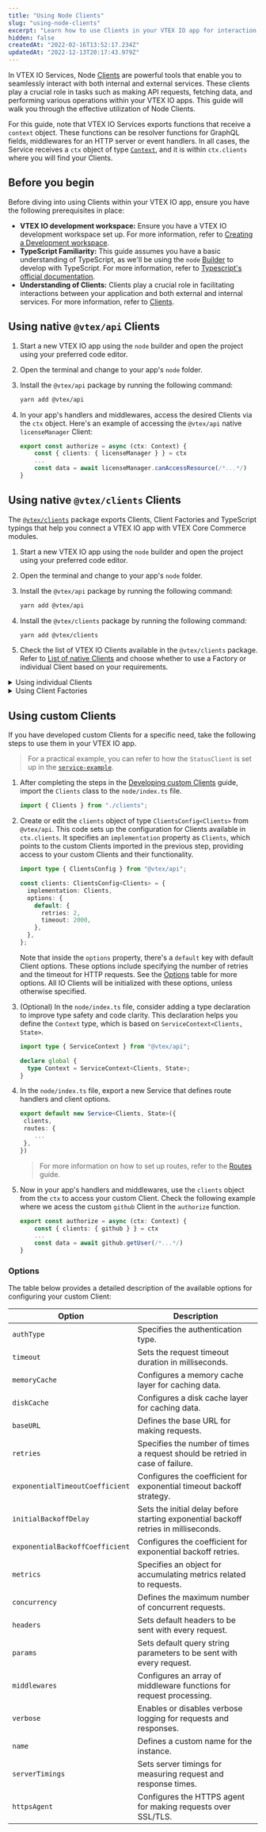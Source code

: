 ```yaml
---
title: "Using Node Clients"
slug: "using-node-clients"
excerpt: "Learn how to use Clients in your VTEX IO app for interaction with both internal and external services"
hidden: false
createdAt: "2022-02-16T13:52:17.234Z"
updatedAt: "2022-12-13T20:17:43.979Z"
---
```


In VTEX IO Services, Node [Clients](https://developers.vtex.com/docs/guides/vtex-io-documentation-clients) are powerful tools that enable you to seamlessly interact with both internal and external services. These clients play a crucial role in tasks such as making API requests, fetching data, and performing various operations within your VTEX IO apps. This guide will walk you through the effective utilization of Node Clients.

For this guide, note that VTEX IO Services exports functions that receive a `context` object. These functions can be resolver functions for GraphQL fields, middlewares for an HTTP server or event handlers. In all cases, the Service receives a `ctx` object of type [`Context`](https://github.com/vtex/node-vtex-api/blob/master/src/service/worker/runtime/typings.ts), and it is within `ctx.clients` where you will find your Clients.

## Before you begin

Before diving into using Clients within your VTEX IO app, ensure you have the following prerequisites in place:

- **VTEX IO development workspace:** Ensure you have a VTEX IO development workspace set up. For more information, refer to [Creating a Development workspace](https://developers.vtex.com/docs/guides/vtex-io-documentation-creating-a-development-workspace).
- **TypeScript Familiarity:** This guide assumes you have a basic understanding of TypeScript, as we'll be using the `node` [Builder](https://developers.vtex.com/docs/guides/vtex-io-documentation-builders) to develop with TypeScript. For more information, refer to [Typescript's official documentation](https://www.typescriptlang.org/docs/).
- **Understanding of Clients:** Clients play a crucial role in facilitating interactions between your application and both external and internal services. For more information, refer to [Clients](https://developers.vtex.com/docs/guides/vtex-io-documentation-clients).

## Using native `@vtex/api` Clients

1. Start a new VTEX IO app using the `node` builder and open the project using your preferred code editor.
2. Open the terminal and change to your app's `node` folder.
3. Install the `@vtex/api` package by running the following command:

   ```sh
   yarn add @vtex/api
   ```

4. In your app's handlers and middlewares, access the desired Clients via the `ctx` object. Here's an example of accessing the `@vtex/api` native `licenseManager` Client:

    ```ts
    export const authorize = async (ctx: Context) {
        const { clients: { licenseManager } } = ctx
        ...
        const data = await licenseManager.canAccessResource(/*...*/)
    }
    ```

## Using native `@vtex/clients` Clients

The [`@vtex/clients`](https://github.com/vtex/io-clients) package exports Clients, Client Factories and TypeScript typings that help you connect a VTEX IO app with VTEX Core Commerce modules.

1. Start a new VTEX IO app using the `node` builder and open the project using your preferred code editor.
2. Open the terminal and change to your app's `node` folder.
3. Install the `@vtex/api` package by running the following command:

   ```sh
   yarn add @vtex/api
   ```

4. Install the `@vtex/clients` package by running the following command:

   ```sh
   yarn add @vtex/clients
   ```

5. Check the list of VTEX IO Clients available in the `@vtex/clients` package. Refer to [List of native Clients](https://developers.vtex.com/docs/guides/vtex-io-documentation-clients#list-of-native-clients) and choose whether to use a Factory or individual Client based on your requirements.

<details>
<summary>Using individual Clients</summary>

1. Create a `node/clients/index.ts` file and import the desired Client.

    ```ts
    import { Catalog } from '@vtex/clients'
    ```

2. In `node/clients/index.ts`, define a class called `Clients` that extends `IOClients`. This class is used to organize and configure your custom Clients. Within the Clients class, declare a `get` property for each of your custom Clients. This property allows you to access a specific Client by name. In our example, we've created a client named `catalog` that uses the `Catalog` class.

    ```ts
    import { IOClients } from "@vtex/api";
    import { Catalog } from '@vtex/clients'

    export class Clients extends IOClients {
        public get catalog() {
            return this.getOrSet('catalog', Catalog)
        }
    }
    ```

3. In your app's handlers and middlewares, access the desired Clients via the `ctx` object. Here's an example of accessing the `catalog` client and its `getSkuById` method:

    ```ts
    ctx.clients.catalog.getSkuById(...)
    ```

</details>

<details>
<summary>Using Client Factories</summary>

1. Create a `node/clients/index.ts` file and import the desired factory. For example:

    ```ts
    import { masterDataFor } from '@vtex/clients'
    ```

2. Follow the instructions for each factory, using its methods to create a Client class. Refer to [Creating a Master Data CRUD app](https://developers.vtex.com/docs/guides/create-master-data-crud-app) for more information on how to use the Master Data factory.
3. In `node/clients/index.ts`, define a class called `Clients` that extends `IOClients`. This class is used to organize and configure your custom Clients. Within the Clients class, declare a `get` property for each of your custom Clients. This property allows you to access a specific Client by name. In our example, we've created a client named `books` that uses the `BooksClient` class.

    ```ts
    import { IOClients } from "@vtex/api";
    const BooksClient = masterDataFor<MyBookType>('books')

    export class Clients extends IOClients {
        public get books() {
            return this.getOrSet('books', BooksClient)
        }
    }
    ```

4. In your app's handlers and middlewares, access the desired Clients via the `ctx` object. Check the following example where we access the `books` client and its `save` method:

    ```ts
    ctx.clients.books.save({ name: 'Example Book' })
    ```

</details>

## Using custom Clients

If you have developed custom Clients for a specific need, take the following steps to use them in your VTEX IO app.

> For a practical example, you can refer to how the `StatusClient` is set up in the [`service-example`](https://github.com/vtex-apps/service-example).

1. After completing the steps in the [Developing custom Clients](https://developers.vtex.com/docs/guides/vtex-io-documentation-how-to-create-and-use-clients) guide, import the `Clients` class to the `node/index.ts` file.

   ```ts
   import { Clients } from "./clients";
   ```

2. Create or edit the `clients` object of type `ClientsConfig<Clients>` from `@vtex/api`. This code sets up the configuration for Clients available in `ctx.clients`. It specifies an `implementation` property as `Clients`, which points to the custom Clients imported in the previous step, providing access to your custom Clients and their functionality.

   ```ts
   import type { ClientsConfig } from "@vtex/api";

   const clients: ClientsConfig<Clients> = {
     implementation: Clients,
     options: {
       default: {
         retries: 2,
         timeout: 2000,
       },
     },
   };
   ```

   Note that inside the `options` property, there's a `default` key with default Client options. These options include specifying the number of retries and the timeout for HTTP requests. See the [Options](#options) table for more options. All IO Clients will be initialized with these options, unless otherwise specified.

3. (Optional) In the `node/index.ts` file, consider adding a type declaration to improve type safety and code clarity. This declaration helps you define the `Context` type, which is based on `ServiceContext<Clients, State>`.

   ```ts
   import type { ServiceContext } from "@vtex/api";

   declare global {
     type Context = ServiceContext<Clients, State>;
   }
   ```

4. In the `node/index.ts` file, export a new Service that defines route handlers and client options.

   ```ts
   export default new Service<Clients, State>({
    clients,
    routes: {
       ...
    },
   })
   ```

   > For more information on how to set up routes, refer to the [Routes](https://developers.vtex.com/docs/guides/service-path-patterns) guide.

5. Now in your app's handlers and middlewares, use the `clients` object from the `ctx` to access your custom Client. Check the following example where we acess the custom `github` Client in the `authorize` function.

   ```ts
   export const authorize = async (ctx: Context) {
       const { clients: { github } } = ctx
       ...
       const data = await github.getUser(/*...*/)
   }
   ```

### Options

The table below provides a detailed description of the available options for configuring your custom Client:

| Option                          | Description                                                                         |
| ------------------------------- | ----------------------------------------------------------------------------------- |
| `authType`                      | Specifies the authentication type.                                                  |
| `timeout`                       | Sets the request timeout duration in milliseconds.                                  |
| `memoryCache`                   | Configures a memory cache layer for caching data.                                   |
| `diskCache`                     | Configures a disk cache layer for caching data.                                     |
| `baseURL`                       | Defines the base URL for making requests.                                           |
| `retries`                       | Specifies the number of times a request should be retried in case of failure.       |
| `exponentialTimeoutCoefficient` | Configures the coefficient for exponential timeout backoff strategy.                |
| `initialBackoffDelay`           | Sets the initial delay before starting exponential backoff retries in milliseconds. |
| `exponentialBackoffCoefficient` | Configures the coefficient for exponential backoff retries.                         |
| `metrics`                       | Specifies an object for accumulating metrics related to requests.                   |
| `concurrency`                   | Defines the maximum number of concurrent requests.                                  |
| `headers`                       | Sets default headers to be sent with every request.                                 |
| `params`                        | Sets default query string parameters to be sent with every request.                 |
| `middlewares`                   | Configures an array of middleware functions for request processing.                 |
| `verbose`                       | Enables or disables verbose logging for requests and responses.                     |
| `name`                          | Defines a custom name for the instance.                                             |
| `serverTimings`                 | Sets server timings for measuring request and response times.                       |
| `httpsAgent`                    | Configures the HTTPS agent for making requests over SSL/TLS.                        |
